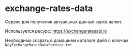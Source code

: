 # exchange-rates-data

Сервис для получения актуальных данных курса валют.

Используется ресурс: https://exchangeratesapi.io

Необходимо создать в домашнем каталоге файл с ключом ```KeyExchangeRatesDataService.txt```
  
